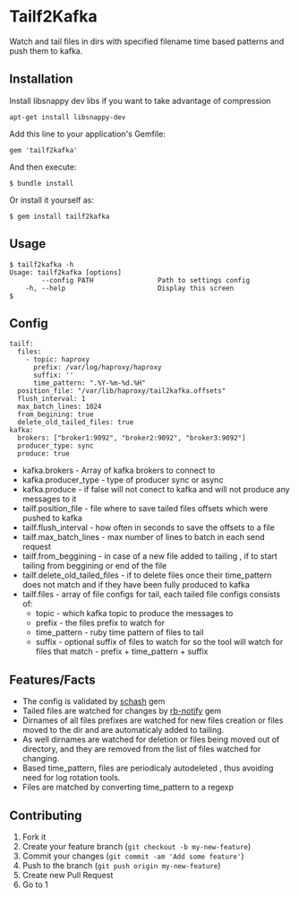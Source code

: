 # Tailf2Kafka

Watch and tail files in dirs with specified filename time based patterns and push them to kafka.


## Installation

Install libsnappy dev libs if you want to take advantage of compression

    apt-get install libsnappy-dev

Add this line to your application's Gemfile:

    gem 'tailf2kafka'

And then execute:

    $ bundle install

Or install it yourself as:

    $ gem install tailf2kafka

## Usage

    $ tailf2kafka -h
    Usage: tailf2kafka [options]
            --config PATH                Path to settings config
        -h, --help                       Display this screen
    $

## Config

    tailf:
      files:
        - topic: haproxy
          prefix: /var/log/haproxy/haproxy
          suffix: ''
          time_pattern: ".%Y-%m-%d.%H"
      position_file: "/var/lib/haproxy/tail2kafka.offsets"
      flush_interval: 1
      max_batch_lines: 1024
      from_begining: true
      delete_old_tailed_files: true
    kafka:
      brokers: ["broker1:9092", "broker2:9092", "broker3:9092"]
      producer_type: sync
      produce: true

* kafka.brokers - Array of kafka brokers to connect to
* kafka.producer_type - type of producer sync or async
* kafka.produce - if false will not conect to kafka and will not produce any messages to it
* tailf.position_file - file where to save tailed files offsets which were pushed to kafka
* tailf.flush_interval - how often in seconds to save the offsets to a file
* tailf.max_batch_lines - max number of lines to batch in each send request
* tailf.from_beggining - in case of a new file added to tailing , if to start tailing from beggining or end of the file
* tailf.delete_old_tailed_files - if to delete files once their time_pattern does not match and if they have been fully produced to kafka
* tailf.files - array of file configs for tail, each tailed file configs consists of:
  * topic - which kafka topic to produce the messages to
  * prefix - the files prefix to watch for
  * time_pattern - ruby time pattern of files to tail
  * suffix - optional suffix of files to watch for
so the tool will watch for files that match - prefix + time_pattern + suffix

## Features/Facts

* The config is validated by [schash](https://github.com/ryotarai/schash) gem
* Tailed files are watched for changes by [rb-notify](https://github.com/nex3/rb-inotify) gem
* Dirnames of all files prefixes are watched for new files creation or files moved to the dir and are automaticaly
added to tailing.
* As well dirnames are watched for deletion or files being moved out of directory, and they are removed from the  list of files watched for changing.
* Based time_pattern, files are periodicaly autodeleted , thus avoiding need for log rotation tools.
* Files are matched by converting time_pattern to a regexp

## Contributing

1. Fork it
2. Create your feature branch (`git checkout -b my-new-feature`)
3. Commit your changes (`git commit -am 'Add some feature'`)
4. Push to the branch (`git push origin my-new-feature`)
5. Create new Pull Request
6. Go to 1

